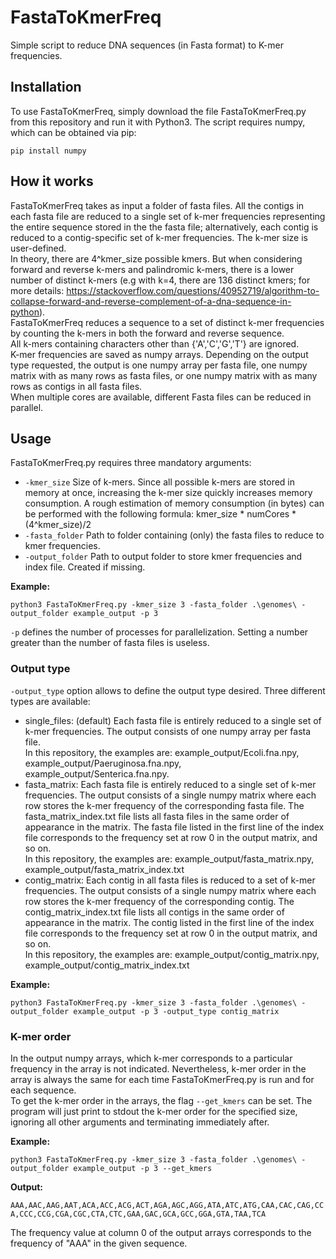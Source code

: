# FastaToKmerFreq
Simple script to reduce DNA sequences (in Fasta format) to K-mer frequencies.
## Installation
To use FastaToKmerFreq, simply download the file FastaToKmerFreq.py from this repository and run it with Python3.
The script requires numpy, which can be obtained via pip:
```
pip install numpy
```
## How it works
FastaToKmerFreq takes as input a folder of fasta files. All the contigs in each fasta file are reduced to a single set of k-mer frequencies representing the entire sequence stored in the the fasta file; alternatively, each contig is reduced to a contig-specific set of k-mer frequencies. The k-mer size is user-defined.  
In theory, there are 4^kmer_size possible kmers. But when considering forward and reverse k-mers and palindromic k-mers, there is a lower number of distinct k-mers (e.g with k=4, there are 136 distinct kmers; for more details: https://stackoverflow.com/questions/40952719/algorithm-to-collapse-forward-and-reverse-complement-of-a-dna-sequence-in-python).  
FastaToKmerFreq reduces a sequence to a set of distinct k-mer frequencies by counting the k-mers in both the forward and reverse sequence.  
All k-mers containing characters other than {'A','C','G','T'} are ignored.  
K-mer frequencies are saved as numpy arrays. Depending on the output type requested, the output is one numpy array per fasta file, one numpy matrix with as many rows as fasta files, or one numpy matrix with as many rows as contigs in all fasta files.  
When multiple cores are available, different Fasta files can be reduced in parallel.
## Usage
FastaToKmerFreq.py requires three mandatory arguments:
- ```-kmer_size``` Size of k-mers. Since all possible k-mers are stored in memory at once, increasing the k-mer size quickly increases memory consumption. A rough estimation of memory consumption (in bytes) can be performed with the following formula: kmer_size * numCores * (4^kmer_size)/2
- ```-fasta_folder``` Path to folder containing (only) the fasta files to reduce to kmer frequencies.
- ```-output_folder``` Path to output folder to store kmer frequencies and index file. Created if missing.

**Example:**  

```python3 FastaToKmerFreq.py -kmer_size 3 -fasta_folder .\genomes\ -output_folder example_output -p 3``` 

```-p``` defines the number of processes for parallelization. Setting a number greater than the number of fasta files is useless.  

### Output type  
```-output_type``` option allows to define the output type desired. Three different types are available:
- single_files: (default) Each fasta file is entirely reduced to a single set of k-mer frequencies. The output consists of one numpy array per fasta file.  
In this repository, the examples are: example_output/Ecoli.fna.npy, example_output/Paeruginosa.fna.npy, example_output/Senterica.fna.npy.
- fasta_matrix: Each fasta file is entirely reduced to a single set of k-mer frequencies. The output consists of a single numpy matrix where each row stores the k-mer frequency of the corresponding fasta file. The fasta_matrix_index.txt file lists all fasta files in the same order of appearance in the matrix. The fasta file listed in the first line of the index file corresponds to the frequency set at row 0 in the output matrix, and so on.  
In this repository, the examples are: example_output/fasta_matrix.npy, example_output/fasta_matrix_index.txt
- contig_matrix: Each contig in all fasta files is reduced to a set of k-mer frequencies. The output consists of a single numpy matrix where each row stores the k-mer frequency of the corresponding contig. The contig_matrix_index.txt file lists all contigs in the same order of appearance in the matrix. The contig listed in the first line of the index file corresponds to the frequency set at row 0 in the output matrix, and so on.  
In this repository, the examples are: example_output/contig_matrix.npy, example_output/contig_matrix_index.txt

**Example:**  

```python3 FastaToKmerFreq.py -kmer_size 3 -fasta_folder .\genomes\ -output_folder example_output -p 3 -output_type contig_matrix``` 

### K-mer order
In the output numpy arrays, which k-mer corresponds to a particular frequency in the array is not indicated. Nevertheless, k-mer order in the array is always the same for each time FastaToKmerFreq.py is run and for each sequence.  
To get the k-mer order in the arrays, the flag ```--get_kmers``` can be set. The program will just print to stdout the k-mer order for the specified size, ignoring all other arguments and terminating immediately after. 

**Example:**  

```python3 FastaToKmerFreq.py -kmer_size 3 -fasta_folder .\genomes\ -output_folder example_output -p 3 --get_kmers```  

**Output:**  

```AAA,AAC,AAG,AAT,ACA,ACC,ACG,ACT,AGA,AGC,AGG,ATA,ATC,ATG,CAA,CAC,CAG,CCA,CCC,CCG,CGA,CGC,CTA,CTC,GAA,GAC,GCA,GCC,GGA,GTA,TAA,TCA```  

The frequency value at column 0 of the output arrays corresponds to the frequency of "AAA" in the given sequence.
